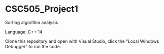 # CSC505_Project1
Sorting algorithm analysis

Language: C++ 14

Clone this repository and open with Visual Studio, click the "Local Windows Debugger" to run the code.
